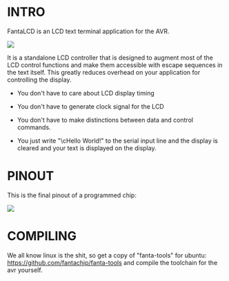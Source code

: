 INTRO
=====

FantaLCD is an LCD text terminal application for the AVR. 

![](http://i.imgur.com/RnW6xKM.jpg)

It is a standalone LCD controller that is designed to augment most of the LCD control functions and make them accessible with escape sequences in the text itself. This greatly reduces overhead on your application for controlling the display. 

- You don't have to care about LCD display timing
- You don't have to generate clock signal for the LCD
- You don't have to make distinctions between data and control commands. 

- You just write "\cHello World!" to the serial input line and the display is cleared and your text is displayed on the display. 

PINOUT
======

This is the final pinout of a programmed chip: 

![](http://i.imgur.com/cBBwIoC.jpg)

COMPILING
========

We all know linux is the shit, so get a copy of "fanta-tools" for ubuntu: https://github.com/fantachip/fanta-tools and compile the toolchain for the avr yourself. 
